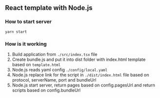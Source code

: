 ## React template with Node.js

### How to start server

`yarn start`

### How is it working

1. Build application from `./src/index.tsx` file
2. Create bundle.js and put it into dist folder with index.html template based on `template.html`
3. Node.js reads yaml config `./config/local.yaml`
4. Node.js replace link for the script in `./dist/index.html` file based on protocol, serverName, port and bundleUrl
5. Node.js start server, return pages based on config.pagesUrl and return scripts based on config.bundleUrl
